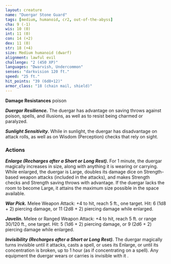 ```yaml
---
layout: creature
name: "Duergar Stone Guard"
tags: [medium, humanoid, cr2, out-of-the-abyss]
cha: 9 (-1)
wis: 10 (0)
int: 11 (0)
con: 14 (+2)
dex: 11 (0)
str: 18 (+4)
size: Medium humanoid (dwarf)
alignment: lawful evil
challenge: "2 (450 XP)"
languages: "Dwarvish, Undercommon"
senses: "darkvision 120 ft."
speed: "25 ft."
hit_points: "39 (6d8+12)"
armor_class: "18 (chain mail, shield)"
---
```


**Damage Resistances** poison

***Duergar Resilience.*** The duergar has advantage on saving throws against poison, spells, and illusions, as well as to resist being charmed or paralyzed.

***Sunlight Sensitivity.*** While in sunlight, the duergar has disadvantage on attack rolls, as well as on Wisdom (Perception) checks that rely on sight.

### Actions

***Enlarge (Recharges after a Short or Long Rest).*** For 1 minute, the duergar magically increases in size, along with anything it is wearing or carrying. While enlarged, the duergar is Large, doubles its damage dice on Strength-based weapon attacks (included in the attacks), and makes Strength checks and Strength saving throws with advantage. If the duergar lacks the room to become Large, it attains the maximum size possible in the space available.

***War Pick.*** Melee Weapon Attack: +4 to hit, reach 5 ft., one target. Hit: 6 (1d8 + 2) piercing damage, or 11 (2d8 + 2) piercing damage while enlarged.

***Javelin.*** Melee or Ranged Weapon Attack: +4 to hit, reach 5 ft. or range 30/120 ft., one target. Hit: 5 (1d6 + 2) piercing damage, or 9 (2d6 + 2) piercing damage while enlarged.

***Invisibility (Recharges after a Short or Long Rest).*** The duergar magically turns invisible until it attacks, casts a spell, or uses its Enlarge, or until its concentration is broken, up to 1 hour (as if concentrating on a spell). Any equipment the duergar wears or carries is invisible with it .

